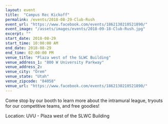 ```yaml
---
layout: event
title:  "Campus Rec Kickoff"
permalink: /events/2018-08-29-Club-Rush
event_url: "https://www.facebook.com/events/1862130210521890/"
event_image: "/assets/images/events/2018-09-18-Club-Rush.jpg"
excerpt: ""
start_date: 2018-08-29
start_time: 10:00:00 AM
end_date: 2018-08-29
end_time: 02:00:00 PM
venue_title: "Plaza west of the SLWC Building"
venue_address_1: "800 W University Parkway"
venue_address_2:
venue_city: "Orem"
venue_state: "Utah"
venue_zipcode: "84058"
venue_url: "https://www.facebook.com/events/1862130210521890/"
---
```


Come stop by our booth to learn more about the intramural league, tryouts for our competitive teams, and free goodies!

Location: UVU - Plaza west of the SLWC Building